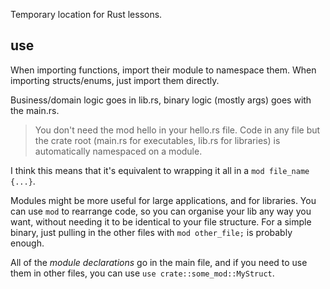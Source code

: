 Temporary location for Rust lessons.

## use
When importing functions, import their module to namespace them.
When importing structs/enums, just import them directly.

Business/domain logic goes in lib.rs, binary logic (mostly args) goes with the main.rs.

> You don't need the mod hello in your hello.rs file. Code in any file but the crate root (main.rs for executables, lib.rs for libraries) is automatically namespaced on a module.

I think this means that it's equivalent to wrapping it all in a `mod file_name {...}`.

Modules might be more useful for large applications, and for libraries. You can use `mod` to rearrange code, so you can organise your lib any way you want, without needing it to be identical to your file structure. For a simple binary, just pulling in the other files with `mod other_file;` is probably enough.

All of the _module declarations_ go in the main file, and if you need to use them in other files, you can use `use crate::some_mod::MyStruct`.
